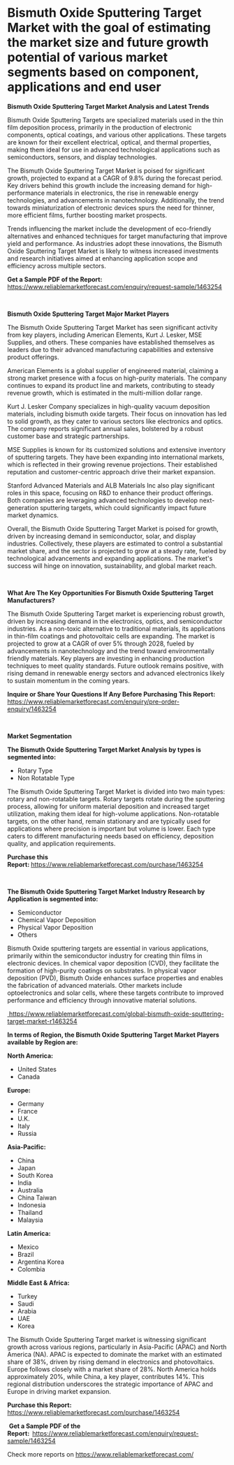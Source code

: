 <p><h1>Bismuth Oxide Sputtering Target Market with the goal of estimating the market size and future growth potential of various market segments based on component, applications and end user</h1></p><p><strong>Bismuth Oxide Sputtering Target Market Analysis and Latest Trends</strong></p>
<p><p>Bismuth Oxide Sputtering Targets are specialized materials used in the thin film deposition process, primarily in the production of electronic components, optical coatings, and various other applications. These targets are known for their excellent electrical, optical, and thermal properties, making them ideal for use in advanced technological applications such as semiconductors, sensors, and display technologies.</p><p>The Bismuth Oxide Sputtering Target Market is poised for significant growth, projected to expand at a CAGR of 9.8% during the forecast period. Key drivers behind this growth include the increasing demand for high-performance materials in electronics, the rise in renewable energy technologies, and advancements in nanotechnology. Additionally, the trend towards miniaturization of electronic devices spurs the need for thinner, more efficient films, further boosting market prospects.</p><p>Trends influencing the market include the development of eco-friendly alternatives and enhanced techniques for target manufacturing that improve yield and performance. As industries adopt these innovations, the Bismuth Oxide Sputtering Target Market is likely to witness increased investments and research initiatives aimed at enhancing application scope and efficiency across multiple sectors.</p></p>
<p><strong>Get a Sample PDF of the Report:&nbsp;</strong> <a href="https://www.reliablemarketforecast.com/enquiry/request-sample/1463254?utm_campaign=2140&utm_medium=2&utm_source=Github&utm_content=ia&utm_term=03022025&utm_id=bismuth-oxide-sputtering-target">https://www.reliablemarketforecast.com/enquiry/request-sample/1463254</a></p>
<p>&nbsp;</p>
<p><strong>Bismuth Oxide Sputtering Target Major Market Players</strong></p>
<p><p>The Bismuth Oxide Sputtering Target Market has seen significant activity from key players, including American Elements, Kurt J. Lesker, MSE Supplies, and others. These companies have established themselves as leaders due to their advanced manufacturing capabilities and extensive product offerings.</p><p>American Elements is a global supplier of engineered material, claiming a strong market presence with a focus on high-purity materials. The company continues to expand its product line and markets, contributing to steady revenue growth, which is estimated in the multi-million dollar range.</p><p>Kurt J. Lesker Company specializes in high-quality vacuum deposition materials, including bismuth oxide targets. Their focus on innovation has led to solid growth, as they cater to various sectors like electronics and optics. The company reports significant annual sales, bolstered by a robust customer base and strategic partnerships.</p><p>MSE Supplies is known for its customized solutions and extensive inventory of sputtering targets. They have been expanding into international markets, which is reflected in their growing revenue projections. Their established reputation and customer-centric approach drive their market expansion.</p><p>Stanford Advanced Materials and ALB Materials Inc also play significant roles in this space, focusing on R&D to enhance their product offerings. Both companies are leveraging advanced technologies to develop next-generation sputtering targets, which could significantly impact future market dynamics.</p><p>Overall, the Bismuth Oxide Sputtering Target Market is poised for growth, driven by increasing demand in semiconductor, solar, and display industries. Collectively, these players are estimated to control a substantial market share, and the sector is projected to grow at a steady rate, fueled by technological advancements and expanding applications. The market's success will hinge on innovation, sustainability, and global market reach.</p></p>
<p>&nbsp;</p>
<p><strong>What Are The Key Opportunities For Bismuth Oxide Sputtering Target Manufacturers?</strong></p>
<p><p>The Bismuth Oxide Sputtering Target market is experiencing robust growth, driven by increasing demand in the electronics, optics, and semiconductor industries. As a non-toxic alternative to traditional materials, its applications in thin-film coatings and photovoltaic cells are expanding. The market is projected to grow at a CAGR of over 5% through 2028, fueled by advancements in nanotechnology and the trend toward environmentally friendly materials. Key players are investing in enhancing production techniques to meet quality standards. Future outlook remains positive, with rising demand in renewable energy sectors and advanced electronics likely to sustain momentum in the coming years.</p></p>
<p><strong>Inquire or Share Your Questions If Any Before Purchasing This Report:</strong> <a href="https://www.reliablemarketforecast.com/enquiry/pre-order-enquiry/1463254?utm_campaign=2140&utm_medium=2&utm_source=Github&utm_content=ia&utm_term=03022025&utm_id=bismuth-oxide-sputtering-target">https://www.reliablemarketforecast.com/enquiry/pre-order-enquiry/1463254</a></p>
<p>&nbsp;</p>
<p><strong>Market Segmentation</strong></p>
<p><strong>The Bismuth Oxide Sputtering Target Market Analysis by types is segmented into:</strong></p>
<p><ul><li>Rotary Type</li><li>Non Rotatable Type</li></ul></p>
<p><p>The Bismuth Oxide Sputtering Target Market is divided into two main types: rotary and non-rotatable targets. Rotary targets rotate during the sputtering process, allowing for uniform material deposition and increased target utilization, making them ideal for high-volume applications. Non-rotatable targets, on the other hand, remain stationary and are typically used for applications where precision is important but volume is lower. Each type caters to different manufacturing needs based on efficiency, deposition quality, and application requirements.</p></p>
<p><strong>Purchase this Report:&nbsp;</strong><a href="https://www.reliablemarketforecast.com/purchase/1463254?utm_campaign=2140&utm_medium=2&utm_source=Github&utm_content=ia&utm_term=03022025&utm_id=bismuth-oxide-sputtering-target">https://www.reliablemarketforecast.com/purchase/1463254</a></p>
<p>&nbsp;</p>
<p><strong>The Bismuth Oxide Sputtering Target Market Industry Research by Application is segmented into:</strong></p>
<p><ul><li>Semiconductor</li><li>Chemical Vapor Deposition</li><li>Physical Vapor Deposition</li><li>Others</li></ul></p>
<p><p>Bismuth Oxide sputtering targets are essential in various applications, primarily within the semiconductor industry for creating thin films in electronic devices. In chemical vapor deposition (CVD), they facilitate the formation of high-purity coatings on substrates. In physical vapor deposition (PVD), Bismuth Oxide enhances surface properties and enables the fabrication of advanced materials. Other markets include optoelectronics and solar cells, where these targets contribute to improved performance and efficiency through innovative material solutions.</p></p>
<p><a href="https://www.reliablemarketforecast.com/global-bismuth-oxide-sputtering-target-market-r1463254?utm_campaign=2140&utm_medium=2&utm_source=Github&utm_content=ia&utm_term=03022025&utm_id=bismuth-oxide-sputtering-target">&nbsp;https://www.reliablemarketforecast.com/global-bismuth-oxide-sputtering-target-market-r1463254</a></p>
<p><strong>In terms of Region, the Bismuth Oxide Sputtering Target Market Players available by Region are:</strong></p>
<p>
    <p> <strong> North America: </strong>
        <ul>
            <li>United States</li>
            <li>Canada</li>
        </ul>
        </p> 
    <p> <strong> Europe: </strong>
        <ul>
            <li>Germany</li>
            <li>France</li>
            <li>U.K.</li>
            <li>Italy</li>
            <li>Russia</li>
        </ul>
        </p> 
    <p> <strong> Asia-Pacific: </strong>
        <ul>
            <li>China</li>
            <li>Japan</li>
            <li>South Korea</li>
            <li>India</li>
            <li>Australia</li>
            <li>China Taiwan</li>
            <li>Indonesia</li>
            <li>Thailand</li>
            <li>Malaysia</li>
        </ul>
        </p> 
    <p> <strong> Latin America: </strong>
        <ul>
            <li>Mexico</li>
            <li>Brazil</li>
            <li>Argentina Korea</li>
            <li>Colombia</li>
        </ul>
        </p> 
    <p> <strong> Middle East & Africa: </strong>
        <ul>
            <li>Turkey</li>
            <li>Saudi</li>
            <li>Arabia</li>
            <li>UAE</li>
            <li>Korea</li>
        </ul>
    </p>
    </p>
<p><p>The Bismuth Oxide Sputtering Target market is witnessing significant growth across various regions, particularly in Asia-Pacific (APAC) and North America (NA). APAC is expected to dominate the market with an estimated share of 38%, driven by rising demand in electronics and photovoltaics. Europe follows closely with a market share of 28%. North America holds approximately 20%, while China, a key player, contributes 14%. This regional distribution underscores the strategic importance of APAC and Europe in driving market expansion.</p></p>
<p><strong>Purchase this Report: </strong><a href="https://www.reliablemarketforecast.com/purchase/1463254?utm_campaign=2140&utm_medium=2&utm_source=Github&utm_content=ia&utm_term=03022025&utm_id=bismuth-oxide-sputtering-target">https://www.reliablemarketforecast.com/purchase/1463254</a></p>
<p>&nbsp;<strong>Get a Sample PDF of the Report:&nbsp;&nbsp;</strong><a href="https://www.reliablemarketforecast.com/enquiry/request-sample/1463254?utm_campaign=2140&utm_medium=2&utm_source=Github&utm_content=ia&utm_term=03022025&utm_id=bismuth-oxide-sputtering-target">https://www.reliablemarketforecast.com/enquiry/request-sample/1463254</a></p>
<p><strong></strong></p>
<p>Check more reports on <a href="https://www.reliablemarketforecast.com/?utm_campaign=2140&utm_medium=2&utm_source=Github&utm_content=ia&utm_term=03022025&utm_id=bismuth-oxide-sputtering-target">https://www.reliablemarketforecast.com/</a></p>